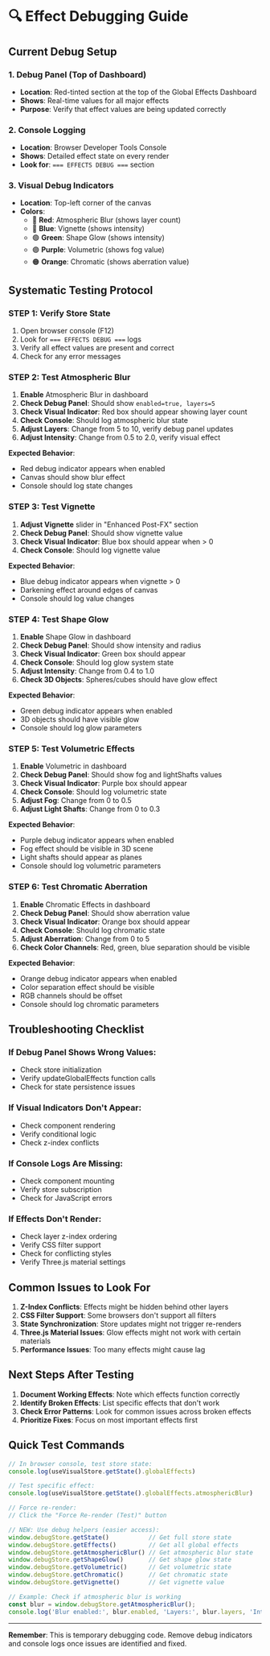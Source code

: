 # 🔍 Effect Debugging Guide

## Current Debug Setup

### 1. Debug Panel (Top of Dashboard)
- **Location**: Red-tinted section at the top of the Global Effects Dashboard
- **Shows**: Real-time values for all major effects
- **Purpose**: Verify that effect values are being updated correctly

### 2. Console Logging
- **Location**: Browser Developer Tools Console
- **Shows**: Detailed effect state on every render
- **Look for**: `=== EFFECTS DEBUG ===` section

### 3. Visual Debug Indicators
- **Location**: Top-left corner of the canvas
- **Colors**:
  - 🔴 **Red**: Atmospheric Blur (shows layer count)
  - 🔵 **Blue**: Vignette (shows intensity)
  - 🟢 **Green**: Shape Glow (shows intensity)
  - 🟣 **Purple**: Volumetric (shows fog value)
  - 🟠 **Orange**: Chromatic (shows aberration value)

## Systematic Testing Protocol

### STEP 1: Verify Store State
1. Open browser console (F12)
2. Look for `=== EFFECTS DEBUG ===` logs
3. Verify all effect values are present and correct
4. Check for any error messages

### STEP 2: Test Atmospheric Blur
1. **Enable** Atmospheric Blur in dashboard
2. **Check Debug Panel**: Should show `enabled=true, layers=5`
3. **Check Visual Indicator**: Red box should appear showing layer count
4. **Check Console**: Should log atmospheric blur state
5. **Adjust Layers**: Change from 5 to 10, verify debug panel updates
6. **Adjust Intensity**: Change from 0.5 to 2.0, verify visual effect

**Expected Behavior**: 
- Red debug indicator appears when enabled
- Canvas should show blur effect
- Console should log state changes

### STEP 3: Test Vignette
1. **Adjust Vignette** slider in "Enhanced Post-FX" section
2. **Check Debug Panel**: Should show vignette value
3. **Check Visual Indicator**: Blue box should appear when > 0
4. **Check Console**: Should log vignette value

**Expected Behavior**:
- Blue debug indicator appears when vignette > 0
- Darkening effect around edges of canvas
- Console should log value changes

### STEP 4: Test Shape Glow
1. **Enable** Shape Glow in dashboard
2. **Check Debug Panel**: Should show intensity and radius
3. **Check Visual Indicator**: Green box should appear
4. **Check Console**: Should log glow system state
5. **Adjust Intensity**: Change from 0.4 to 1.0
6. **Check 3D Objects**: Spheres/cubes should have glow effect

**Expected Behavior**:
- Green debug indicator appears when enabled
- 3D objects should have visible glow
- Console should log glow parameters

### STEP 5: Test Volumetric Effects
1. **Enable** Volumetric in dashboard
2. **Check Debug Panel**: Should show fog and lightShafts values
3. **Check Visual Indicator**: Purple box should appear
4. **Check Console**: Should log volumetric state
5. **Adjust Fog**: Change from 0 to 0.5
6. **Adjust Light Shafts**: Change from 0 to 0.3

**Expected Behavior**:
- Purple debug indicator appears when enabled
- Fog effect should be visible in 3D scene
- Light shafts should appear as planes
- Console should log volumetric parameters

### STEP 6: Test Chromatic Aberration
1. **Enable** Chromatic Effects in dashboard
2. **Check Debug Panel**: Should show aberration value
3. **Check Visual Indicator**: Orange box should appear
4. **Check Console**: Should log chromatic state
5. **Adjust Aberration**: Change from 0 to 5
6. **Check Color Channels**: Red, green, blue separation should be visible

**Expected Behavior**:
- Orange debug indicator appears when enabled
- Color separation effect should be visible
- RGB channels should be offset
- Console should log chromatic parameters

## Troubleshooting Checklist

### If Debug Panel Shows Wrong Values:
- Check store initialization
- Verify updateGlobalEffects function calls
- Check for state persistence issues

### If Visual Indicators Don't Appear:
- Check component rendering
- Verify conditional logic
- Check z-index conflicts

### If Console Logs Are Missing:
- Check component mounting
- Verify store subscription
- Check for JavaScript errors

### If Effects Don't Render:
- Check layer z-index ordering
- Verify CSS filter support
- Check for conflicting styles
- Verify Three.js material settings

## Common Issues to Look For

1. **Z-Index Conflicts**: Effects might be hidden behind other layers
2. **CSS Filter Support**: Some browsers don't support all filters
3. **State Synchronization**: Store updates might not trigger re-renders
4. **Three.js Material Issues**: Glow effects might not work with certain materials
5. **Performance Issues**: Too many effects might cause lag

## Next Steps After Testing

1. **Document Working Effects**: Note which effects function correctly
2. **Identify Broken Effects**: List specific effects that don't work
3. **Check Error Patterns**: Look for common issues across broken effects
4. **Prioritize Fixes**: Focus on most important effects first

## Quick Test Commands

```javascript
// In browser console, test store state:
console.log(useVisualStore.getState().globalEffects)

// Test specific effect:
console.log(useVisualStore.getState().globalEffects.atmosphericBlur)

// Force re-render:
// Click the "Force Re-render (Test)" button

// NEW: Use debug helpers (easier access):
window.debugStore.getState()           // Get full store state
window.debugStore.getEffects()         // Get all global effects
window.debugStore.getAtmosphericBlur() // Get atmospheric blur state
window.debugStore.getShapeGlow()       // Get shape glow state
window.debugStore.getVolumetric()      // Get volumetric state
window.debugStore.getChromatic()       // Get chromatic state
window.debugStore.getVignette()        // Get vignette value

// Example: Check if atmospheric blur is working
const blur = window.debugStore.getAtmosphericBlur();
console.log('Blur enabled:', blur.enabled, 'Layers:', blur.layers, 'Intensity:', blur.intensity);
```

---

**Remember**: This is temporary debugging code. Remove debug indicators and console logs once issues are identified and fixed. 